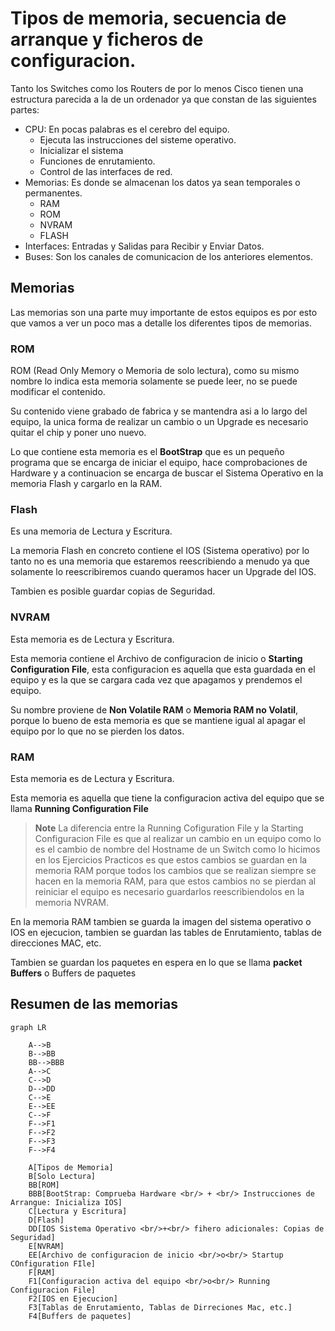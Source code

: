# Tipos de memoria, secuencia de arranque y ficheros de configuracion.

Tanto los Switches como los Routers de por lo menos Cisco tienen una estructura parecida a la de un ordenador ya que constan de las siguientes partes:

* CPU: En pocas palabras es el cerebro del equipo.
    * Ejecuta las instrucciones del sisteme operativo.
    * Inicializar el sistema
    * Funciones de enrutamiento.
    * Control de las interfaces de red.
* Memorias: Es donde se almacenan los datos ya sean temporales o permanentes.
    * RAM
    * ROM
    * NVRAM
    * FLASH
* Interfaces: Entradas y Salidas para Recibir y Enviar Datos.
* Buses: Son los canales de comunicacion de los anteriores elementos.

## Memorias

Las memorias son una parte muy importante de estos equipos es por esto que vamos a ver un poco mas a detalle los diferentes tipos de memorias.

### ROM

ROM (Read Only Memory o Memoria de solo lectura), como su mismo nombre lo indica esta memoria solamente se puede leer, no se puede modificar el contenido.

Su contenido viene grabado de fabrica y se mantendra asi a lo largo del equipo, la unica forma de realizar un cambio o un Upgrade es necesario quitar el chip y poner uno nuevo.

Lo que contiene esta memoria es el **BootStrap** que es un pequeño programa que se encarga de iniciar el equipo, hace comprobaciones de Hardware y a continuacion se encarga de buscar el Sistema Operativo en la memoria Flash y cargarlo en la RAM.


### Flash

Es una memoria de Lectura y Escritura.

La memoria Flash en concreto contiene el IOS (Sistema operativo) por lo tanto no es una memoria que estaremos reescribiendo a menudo ya que solamente lo reescribiremos cuando queramos hacer un Upgrade del IOS.

Tambien es posible guardar copias de Seguridad.

### NVRAM

Esta memoria es de Lectura y Escritura.

Esta memoria contiene el Archivo de configuracion de inicio o **Starting Configuration File**, esta configuracion es aquella que esta guardada en el equipo y es la que se cargara cada vez que apagamos y prendemos el equipo.

Su nombre proviene de **Non Volatile RAM** o **Memoria RAM no Volatil**, porque lo bueno de esta memoria es que se mantiene igual al apagar el equipo por lo que no se pierden los datos.

### RAM

Esta memoria es de Lectura y Escritura.

Esta memoria es aquella que tiene la configuracion activa del equipo que se llama **Running Configuration File** 

> **Note** La diferencia entre la Running Cofiguration File y la Starting Configuracion File es que al realizar un cambio en un equipo como lo es el cambio de nombre del Hostname de un Switch como lo hicimos en los Ejercicios Practicos es que estos cambios se guardan en la memoria RAM porque todos los cambios que se realizan siempre se hacen en la memoria RAM, para que estos cambios no se pierdan al reiniciar el equipo es necesario guardarlos reescribiendolos en la memoria NVRAM.

En la memoria RAM tambien se guarda la imagen del sistema operativo o IOS en ejecucion, tambien se guardan las tables de Enrutamiento, tablas de direcciones MAC, etc.

Tambien se guardan los paquetes en espera en lo que se llama **packet Buffers** o Buffers de paquetes

## Resumen de las memorias

```mermaid
graph LR

    A-->B
    B-->BB
    BB-->BBB
    A-->C
    C-->D
    D-->DD
    C-->E
    E-->EE
    C-->F
    F-->F1
    F-->F2
    F-->F3
    F-->F4

    A[Tipos de Memoria]
    B[Solo Lectura]
    BB[ROM]
    BBB[BootStrap: Comprueba Hardware <br/> + <br/> Instrucciones de Arrangue: Inicializa IOS]
    C[Lectura y Escritura]
    D[Flash]
    DD[IOS Sistema Operativo <br/>+<br/> fihero adicionales: Copias de Seguridad]
    E[NVRAM]
    EE[Archivo de configuracion de inicio <br/>o<br/> Startup COnfiguration FIle]
    F[RAM]
    F1[Configuracion activa del equipo <br/>o<br/> Running Configuracion File]
    F2[IOS en Ejecucion]
    F3[Tablas de Enrutamiento, Tablas de Dirreciones Mac, etc.]
    F4[Buffers de paquetes]

```